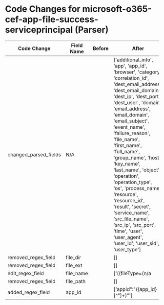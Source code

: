 # Code Changes for microsoft-o365-cef-app-file-success-serviceprincipal (Parser)

| Code Change | Field Name | Before | After |
|-------------|------------|--------|-------|
| changed_parsed_fields | N/A |  | ['additional_info', 'app', 'app_id', 'browser', 'category', 'correlation_id', 'dest_email_address', 'dest_email_domain', 'dest_ip', 'dest_port', 'dest_user', 'domain', 'email_address', 'email_domain', 'email_subject', 'event_name', 'failure_reason', 'file_name', 'first_name', 'full_name', 'group_name', 'host', 'key_name', 'last_name', 'object', 'operation', 'operation_type', 'os', 'process_name', 'resource', 'resource_id', 'result', 'secret', 'service_name', 'src_file_name', 'src_ip', 'src_port', 'time', 'user', 'user_agent', 'user_id', 'user_sid', 'user_type'] |
| removed_regex_field | file_dir |  | [] |
| removed_regex_field | file_ext |  | [] |
| edit_regex_field | file_name |  | ['((fileType=(n\/a|N\/A|mail|calendar-event|note|message)[^\n]*?\sfname=\s*(N\/A|({email_subject}[^=]+?)))|(fileType=group[^\n]*?\sfname=\s*(N\/A|({group_name}[^=]+?)))|(fileType=(file|folder|attachment|report)[^\n]*?\sfname=\s*(N\/A|({file_name}[^=]+?)))|(fileType=process[^\n]*?\sfname=\s*(N\/A|({process_name}[^=]+?)))|(fileType=app(lication)?[^\n]*?\sfname=\s*(N\/A|({app}[^=]+?)))|(fileType=secret[^\n]*?\sfname=\s*(N\/A|({secret}[^=]+?)))|(fileType=key[^\n]*?\sfname=\s*(N\/A|({key_name}[^=]+?))))\s+(\w+=|$)', 'DatasetName"*:\s*"*({file_name}[^"]+)'] |
| removed_regex_field | file_path |  | [] |
| added_regex_field | app_id |  | ['appId":"({app_id}[^"]+)"'] |